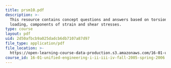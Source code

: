```yaml
---
title: prsm10.pdf
description: >-
  This resource contains concept questions and answers based on torsional
  loading, components of strain and shear stresses.
type: course
layout: pdf
uid: 2d50afbcb9a025dadcb6db7107a87d97
file_type: application/pdf
file_location: >-
  https://open-learning-course-data-production.s3.amazonaws.com/16-01-unified-engineering-i-ii-iii-iv-fall-2005-spring-2006/2d50afbcb9a025dadcb6db7107a87d97_prsm10.pdf
course_id: 16-01-unified-engineering-i-ii-iii-iv-fall-2005-spring-2006
---
```

